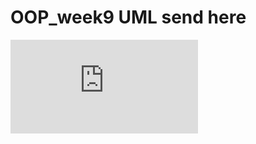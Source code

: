 # OOP_week9 UML send here
![570610567](http://file.thaiza.com/download.php?id=e38cb64729732c14ce8c369b311b18d8)
